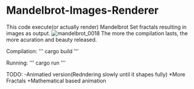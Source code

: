 # Mandelbrot-Images-Renderer
This code execute(or actually render) Mandelbrot Set fractals resulting in images as output.
![mandelbrot_0018](https://user-images.githubusercontent.com/109701506/236647025-86de7365-aa89-42ae-ac28-3f6954be8d49.png)
The more the compilation lasts, the more acuration and beauty released.

Compilation:
'''
cargo build
'''

Running:
'''
cargo run
'''

TODO:
-Animatied version(Redndering slowly until it shapes fully)
*More Fractals
+Mathematical based animation

